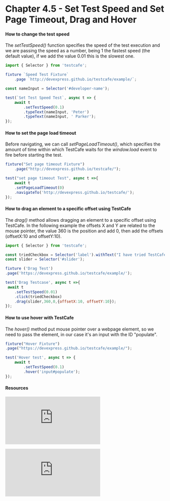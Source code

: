 # Chapter 4.5 - Set Test Speed and Set Page Timeout, Drag and Hover

#### How to change the test speed

The *setTestSpeed()*  function  specifies the speed of the test execution and we are passing the speed as a number, being 1 the fastest speed (the default value), if we add the value 0.01 this is the slowest one.


```javascript
import { Selector } from 'testcafe';

fixture `Speed Test Fixture`
    .page `http://devexpress.github.io/testcafe/example/`;

const nameInput = Selector('#developer-name');

test(`Set Test Speed Test`, async t => {
    await t
        .setTestSpeed(0.1)
        .typeText(nameInput, 'Peter')
        .typeText(nameInput, ' Parker');
});
```

####  How to set the page load timeout

Before navigating, we can call *setPageLoadTimeout()*, which specifies the amount of time within which TestCafe waits for the *window.load* event to fire before starting the test.

```javascript
fixture("Set page timeout Fixture")
    .page("http://devexpress.github.io/testcafe/");

test("set page timeout Test", async t =>{
    await t
    .setPageLoadTimeout(0)
    .navigateTo('http://devexpress.github.io/testcafe/');
});
```


####  How to drag an element to a specific offset using TestCafe

The *drag()* method allows dragging an element to a specific offset using TestCafe. In the following example the offsets X and Y are related to the mouse pointer,
the value 360 is the position and add 0, then add the offsets (offsetX:10 and offsetY:10).

```javascript
import { Selector } from 'testcafe'; 

const triedCheckbox = Selector('label').withText("I have tried TestCafe");
const slider = Selector('#slider'); 

fixture ('Drag Test')
.page('https://devexpress.github.io/testcafe/example/');

test('Drag Testcase', async t =>{
 await t
    .setTestSpeed(0.01)
    .click(triedCheckbox)
    .drag(slider,360,0,{offsetX:10, offsetY:10}); 
});
```


####  How to use hover with TestCafe

The *hover()* method put mouse pointer over a webpage element, so we need to pass the element, in our case  it's an input with the ID "populate".

```javascript
fixture("Hover Fixture")
.page("https://devexpress.github.io/testcafe/example/");

test('Hover test', async t => {
    await t
        .setTestSpeed(0.1)
        .hover('input#populate');
});
```

#### Resources

![TestCafe - Organize Tests](https://devexpress.github.io/testcafe/documentation/guides/basic-guides/organize-tests.html)

![Source chapter 4.6](https://testautomationu.applitools.com/testcafe-tutorial/chapter4.6.html)

   
